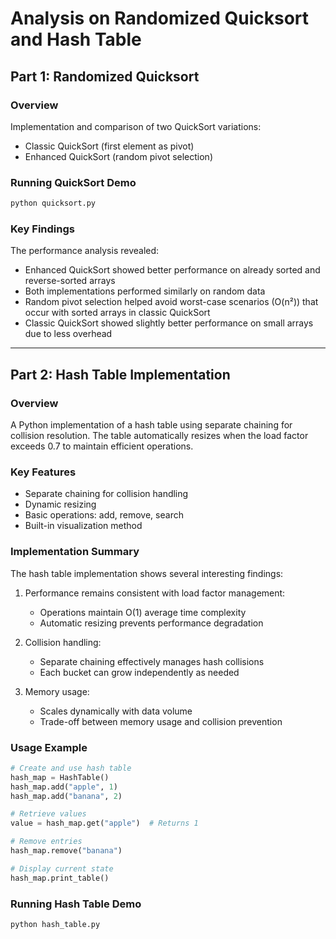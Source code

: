 # Analysis on Randomized Quicksort and Hash Table

## Part 1: Randomized Quicksort

### Overview
Implementation and comparison of two QuickSort variations:
- Classic QuickSort (first element as pivot)
- Enhanced QuickSort (random pivot selection)

### Running QuickSort Demo
```python
python quicksort.py
```

### Key Findings
The performance analysis revealed:
- Enhanced QuickSort showed better performance on already sorted and reverse-sorted arrays
- Both implementations performed similarly on random data
- Random pivot selection helped avoid worst-case scenarios (O(n²)) that occur with sorted arrays in classic QuickSort
- Classic QuickSort showed slightly better performance on small arrays due to less overhead

---

## Part 2: Hash Table Implementation

### Overview
A Python implementation of a hash table using separate chaining for collision resolution. The table automatically resizes when the load factor exceeds 0.7 to maintain efficient operations.

### Key Features
- Separate chaining for collision handling
- Dynamic resizing
- Basic operations: add, remove, search
- Built-in visualization method

### Implementation Summary
The hash table implementation shows several interesting findings:
1. Performance remains consistent with load factor management:
   - Operations maintain O(1) average time complexity
   - Automatic resizing prevents performance degradation

2. Collision handling:
   - Separate chaining effectively manages hash collisions
   - Each bucket can grow independently as needed

3. Memory usage:
   - Scales dynamically with data volume
   - Trade-off between memory usage and collision prevention

### Usage Example
```python
# Create and use hash table
hash_map = HashTable()
hash_map.add("apple", 1)
hash_map.add("banana", 2)

# Retrieve values
value = hash_map.get("apple")  # Returns 1

# Remove entries
hash_map.remove("banana")

# Display current state
hash_map.print_table()
```

### Running Hash Table Demo
```bash
python hash_table.py
```